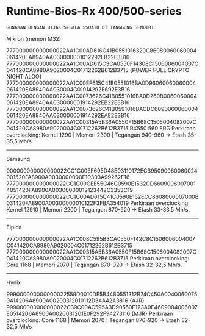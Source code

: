 # Runtime-Bios-Rx 400/500-series


    GUNAKAN DENGAN BIJAK SEGALA SSUATU DI TANGGUNG SENDIRI
    
             

            
                

             
Mikron (memori M32):

777000000000000022AA1C00AD616C41B0551016320C86080060060004061420EA8940AA030000001012292EB22E3B16
777000000000000022AA1C00AD615C3CA0550F14308C1506006004007C041420CA8980A9020004C01712262B612B3715 {POWER FULL CRYPTO NIGHT ALGO}
777000000000000022AA1C00EF615C41B0551016BA0D96060060060004061420EA8940AA030004C01914292E692E3B16
777000000000000022AA1C0073626C41B0551016BA0D260B0060060004061420EA8940AA030000001914292EB22E3B16
777000000000000022AA1C0073626C41B0591016BACDC6090060060004061420EA8940AA030000001914292EAE2E3B16
777000000000000022AA1C00315A5B36A0550F15B68C1506004082007C041420CA8980A9020004C01712262B612B3715 RX550 560 ERG
Perkiraan overclocking: Kernel 1290 | Memori 2300 | Tegangan 940-960 -> Etash 35-35,5 Mh/s

--------

Samsung

000000000000000022CC1C00EF695D48E03110172ECB95090060060024001520FA8900A0030000000F10303A99262F16
777000000000000022CC1C00CEE55C46C0590E1532CD66090060070014051420FA8900A00300000012123442C3353C19
777000000000000022CC1C00AD615C41C0590E152ECC8608006007000B031420FA8900A00300000010122F3FBA354019
Perkiraan overclocking: Kernel 12910 | Memori 2200 | Tegangan 870-920 -> Etash 33-33,5 Mh/s.

--------

Elpida

777000000000000022AA1C008C595B3CA0550F142C8C1506006004007C041420CA8980A9020004C01712262B612B3715
777000000000000022AA1C00315A5B36A0550F15B68C1506004082007C041420CA8980A9020004C01712262B612B3715
Perkiraan overclocking: Core 1168 | Memori 2070 | Tegangan 870-920 -> Etash 32-32,5 Mh/s.

--------

Hynix

999000000000000022559D0010DE5B4480551312B74C450A00400600750414206A8900A00200312010112D34A42A3816 {AJR}
999000000000000022C39C00AC595A3D90550F123A0E4609004006007E0514206A8900A0020031201E0F292F94273116 {MJR}
Perkiraan overclocking: Core 1168 | Memori 2070 | Tegangan 870-920 -> Etash 32-32,5 Mh/s
